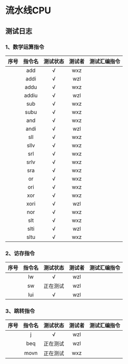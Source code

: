 # 流水线CPU

## 测试日志

### 1、数学运算指令

|序号|指令名|测试状态|测试者|测试汇编指令|
|:--:|:--:|:--:|:--:|:--:|
|| add | √ | wxz |  |
|| addi| √ | wzl | |
|| addu | √ | wxz |  |
|| addiu | √ | wzl | |
|| sub | √ | wxz |  |
|| subu | √ | wxz |  |
|| and| √ |wxz | |
|| andi| √ | wzl | |
|| sll | √ | wxz |  |
|| sllv| √ | wxz| |
|| srl | √ | wxz |  |
|| srlv| √ | wxz | |
|| sra | √ | wxz | |
|| or| √ |wxz | |
|| ori  | √ | wxz |  |
|| xor| √ |wxz| |
|| xori| √ | wzl | |
|| nor| √ |wxz| |
|| slt| √ | wxz| |
|| slti| √| wzl | |
|| sltu | √ | wxz |  |

### 2、访存指令

|序号|指令名|测试状态|测试者|测试汇编指令|
|:--:|:--:|:--:|:--:|:--:|
|| lw| √ | wzl | |
|| sw| 正在测试 | wzl | |
|| lui| √ | wzl| |

### 3、跳转指令

|序号|指令名|测试状态|测试者|测试汇编指令|
|:--:|:--:|:--:|:--:|:--:|
|| j  | √ | wzl |  |
|| beq  | 正在测试 | wzl |  |
|| movn| 正在测试 | wxz| |
